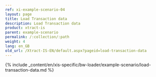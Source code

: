 ```yaml
---
ref: xi-example-scenario-04
layout: page
title: Load Transaction data
description: Load Transaction data
product: xtract-is
parent: example-scenario
permalink: /:collection/:path
weight: 4
lang: en_GB
old_url: /Xtract-IS-EN/default.aspx?pageid=load-transaction-data
---
```

{% include _content/en/xis-specific/bw-loader/example-scenario/load-transaction-data.md %}
